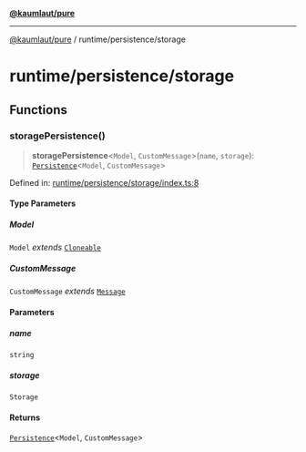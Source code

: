 [**@kaumlaut/pure**](../../README.md)

***

[@kaumlaut/pure](../../README.md) / runtime/persistence/storage

# runtime/persistence/storage

## Functions

### storagePersistence()

> **storagePersistence**\<`Model`, `CustomMessage`\>(`name`, `storage`): [`Persistence`](../persistence.md#persistence)\<`Model`, `CustomMessage`\>

Defined in: [runtime/persistence/storage/index.ts:8](https://github.com/maxkaemmerer/pure/blob/80f7f9ef5ae15d6e8066c875eee482a03fe063de/src/runtime/persistence/storage/index.ts#L8)

#### Type Parameters

##### Model

`Model` *extends* [`Cloneable`](../../clone.md#cloneable)

##### CustomMessage

`CustomMessage` *extends* [`Message`](../../runtime.md#message)

#### Parameters

##### name

`string`

##### storage

`Storage`

#### Returns

[`Persistence`](../persistence.md#persistence)\<`Model`, `CustomMessage`\>
